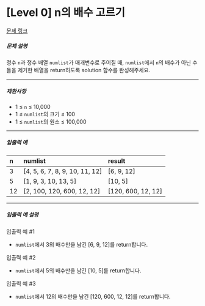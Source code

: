 # [Level 0] n의 배수 고르기

[문제 링크](https://school.programmers.co.kr/learn/courses/30/lessons/120905)

##### 문제 설명

정수 ```n```과 정수 배열 ```numlist```가 매개변수로 주어질 때, ```numlist```에서 ```n```의 배수가 아닌 수들을 제거한 배열을 return하도록 solution 함수를 완성해주세요.

---

##### 제한사항

- 1 ≤ ```n``` ≤ 10,000
- 1 ≤ ```numlist```의 크기 ≤ 100
- 1 ≤ ```numlist```의 원소 ≤ 100,000

---

##### 입출력 예

|n|numlist|result|
|:---|:---|:---|
|3|[4, 5, 6, 7, 8, 9, 10, 11, 12]|[6, 9, 12]|
|5|[1, 9, 3, 10, 13, 5]|[10, 5]|
|12|[2, 100, 120, 600, 12, 12]|[120, 600, 12, 12]|

---

##### 입출력 예 설명

입출력 예 #1

- ```numlist```에서 3의 배수만을 남긴 [6, 9, 12]를 return합니다.

입출력 예 #2

- ```numlist```에서 5의 배수만을 남긴 [10, 5]를 return합니다.

입출력 예 #3

- ```numlist```에서 12의 배수만을 남긴 [120, 600, 12, 12]를 return합니다.
